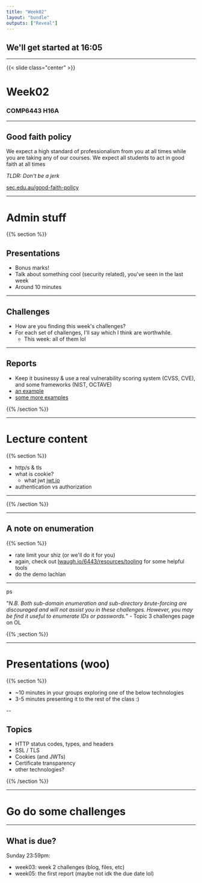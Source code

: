 ```yaml
---
title: "Week02"
layout: "bundle"
outputs: ["Reveal"]
---
```


## We'll get started at 16:05

---

{{< slide class="center" >}}
# Week02
### COMP6443 H16A 

---

## Good faith policy

We expect a high standard of professionalism from you at all times while you are taking any of our courses. We expect all students to act in good faith at all times

*TLDR: Don't be a jerk*

[sec.edu.au/good-faith-policy](https://sec.edu.au/good-faith-policy)

---

# Admin stuff

{{% section %}}

## Presentations
* Bonus marks!
* Talk about something cool (security related), you've seen in the last week
* Around 10 minutes

---

## Challenges
* How are you finding this week's challenges?
* For each set of challenges, I'll say which I think are worthwhile.
    * This week: all of them lol

---

## Reports
* Keep it businessy & use a real vulnerability scoring system (CVSS, CVE), and some frameworks (NIST, OCTAVE)
* [an example](https://docs.google.com/document/d/1s12Off74DZ8RcELdqdeZSxJTMkbN6l4MHtolwTUrnrU/edit)
* [some more examples](https://github.com/juliocesarfort/public-pentesting-reports)

{{% /section %}}

---

# Lecture content

{{% section %}}

* http/s & tls
* what is cookie?
    * what jwt [jwt.io](https://jwt.io)
* authentication vs authorization

---

{{% /section %}}

---

## A note on enumeration
{{% section %}}

* rate limit your shiz (or we'll do it for you)
* again, check out [lwaugh.io/6443/resources/tooling](/resources/tooling) for some helpful tools
* do the demo lachlan

---

ps

"*N.B. Both sub-domain enumeration and sub-directory brute-forcing are discouraged and will not assist you in these challenges. However, you may be find it useful to enumerate IDs or passwords.*" - Topic 3 challenges page on OL

{{% ;section %}}

---

# Presentations (woo)

{{% section %}}

* ~10 minutes in your groups exploring one of the below technologies 
* 3-5 minutes presenting it to the rest of the class :)

--

## Topics
* HTTP status codes, types, and headers
* SSL / TLS
* Cookies (and JWTs)
* Certificate transparency
* other technologies?

{{% /section %}}

---

# Go do some challenges

---

## What is due?
Sunday 23:59pm: 
* week03: week 2 challenges (blog, files, etc)
* week05: the first report (maybe not idk the due date lol)